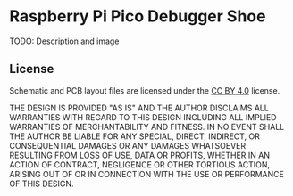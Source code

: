 # Raspberry Pi Pico Debugger Shoe

TODO: Description and image

## License

Schematic and PCB layout files are licensed under the [CC BY 4.0](https://creativecommons.org/licenses/by/2.0/) license.

THE DESIGN IS PROVIDED "AS IS" AND THE AUTHOR DISCLAIMS ALL WARRANTIES WITH REGARD TO THIS DESIGN INCLUDING ALL IMPLIED WARRANTIES OF MERCHANTABILITY AND FITNESS. IN NO EVENT SHALL THE AUTHOR BE LIABLE FOR ANY SPECIAL, DIRECT, INDIRECT, OR CONSEQUENTIAL DAMAGES OR ANY DAMAGES WHATSOEVER RESULTING FROM LOSS OF USE, DATA OR PROFITS, WHETHER IN AN ACTION OF CONTRACT, NEGLIGENCE OR OTHER TORTIOUS ACTION, ARISING OUT OF OR IN CONNECTION WITH THE USE OR PERFORMANCE OF THIS DESIGN.

